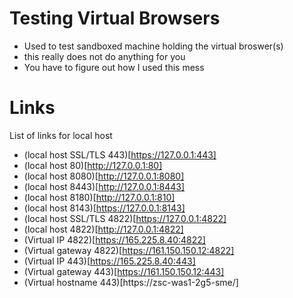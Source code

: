 # Testing Virtual Browsers
- Used to test sandboxed machine holding the virtual broswer(s) 
- this really does not do anything for you
- You have to figure out how I used this mess

# Links
List of links for local host
- (local host SSL/TLS 443)[https://127.0.0.1:443]
- (local host 80)[http://127.0.0.1:80]
- (local host 8080)[http://127.0.0.1:8080]
- (local host 8443)[http://127.0.0.1:8443]
- (local host 8180)[http://127.0.0.1:810]
- (local host 8143)[https://127.0.0.1:8143]
- (local host SSL/TLS 4822)[https://127.0.0.1:4822]
- (local host 4822)[http://127.0.0.1:4822]
- (Virtual IP 4822)[https://165.225.8.40:4822]
- (Virtual gateway 4822)[https://161.150.150.12:4822]
- (Virtual IP 443)[https://165.225.8.40:443]
- (Virtual gateway 443)[https://161.150.150.12:443]
- (Virtual hostname 443)[https://zsc-was1-2g5-sme/]
